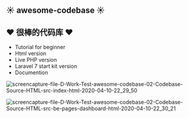 ## ☀ awesome-codebase ☀
## ❤ 很棒的代码库 ❤

 - Tutorial for beginner
 - Html version
 - Live PHP version
 - Laravel 7 start kit version
 - Documention
 
![screencapture-file-D-Work-Test-awesome-codebase-02-Codebase-Source-HTML-src-index-html-2020-04-10-22_29_50](https://user-images.githubusercontent.com/47001971/79033475-9689dd00-7b7c-11ea-8fb0-c3a11b2aeaa6.png)

 ![screencapture-file-D-Work-Test-awesome-codebase-02-Codebase-Source-HTML-src-be-pages-dashboard-html-2020-04-10-22_30_21](https://user-images.githubusercontent.com/47001971/79033472-9558b000-7b7c-11ea-8501-ff1f8c2413ce.png)
